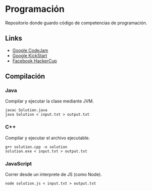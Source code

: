 # Programación

Repositorio donde guardo código de competencias de programación.

## Links
- [Google CodeJam](https://codingcompetitions.withgoogle.com/codejam "Google CodeJam")
- [Google KickStart](https://codingcompetitions.withgoogle.com/kickstart "Google KickStart")
- [Facebook HackerCup](https://www.facebook.com/codingcompetitions/hacker-cup "Facebook HackerCup")

## Compilación
### Java
Compilar y ejecutar la clase mediante JVM.

	javac Solution.java
	java Solution < input.txt > output.txt

### C++
Compilar y ejecutar el archivo ejecutable.

	g++ solution.cpp -o solution
	solution.exe < input.txt > output.txt

### JavaScript
Correr desde un interprete de JS (como Node).

	node solution.js < input.txt > output.txt
